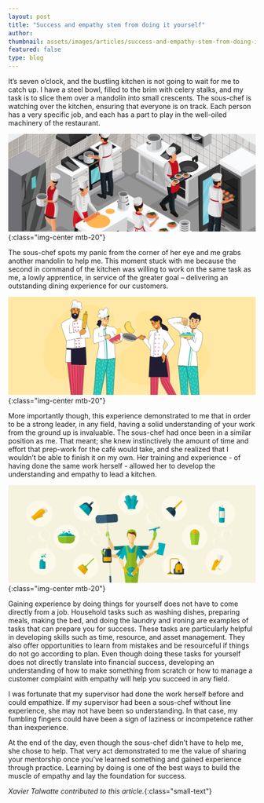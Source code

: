 ```yaml
---
layout: post
title: "Success and empathy stem from doing it yourself"
author:
thumbnail: assets/images/articles/success-and-empathy-stem-from-doing-it-yourself-1.png
featured: false
type: blog
---
```


<p class="blog-text">
It’s seven o’clock, and the bustling kitchen is not going to wait for me to catch up. I have a steel bowl, filled to the brim with celery stalks, and my task is to slice them over a mandolin into small crescents. The sous-chef is watching over the kitchen, ensuring that everyone is on track. Each person has a very specific job, and each has a part to play in the well-oiled machinery of the restaurant.
</p>

![remote-teaching](/assets/images/articles/success-and-empathy-stem-from-doing-it-yourself-1.png){:class="img-center mtb-20"}

<p class="blog-text">
The sous-chef spots my panic from the corner of her eye and me grabs another mandolin to help me. This moment stuck with me because the second in command of the kitchen was willing to work on the same task as me, a lowly apprentice, in service of the greater goal – delivering an outstanding dining experience for our customers.
</p>

![remote-teaching](/assets/images/articles/success-and-empathy-stem-from-doing-it-yourself-2.png){:class="img-center mtb-20"}

<p class="blog-text">
More importantly though, this experience demonstrated to me that in order to be a strong leader, in any field, having a solid understanding of your work from the ground up is invaluable. The sous-chef had once been in a similar position as me. That meant; she knew instinctively the amount of time and effort that prep-work for the café would take, and she realized that I wouldn’t be able to finish it on my own. Her training and experience - of having done the same work herself - allowed her to develop the understanding and empathy to lead a kitchen.
</p>

![remote-teaching](/assets/images/articles/success-and-empathy-stem-from-doing-it-yourself-3.png){:class="img-center mtb-20"}

<p class="blog-text">
Gaining experience by doing things for yourself does not have to come directly from a job. Household tasks such as washing dishes, preparing meals, making the bed, and doing the laundry and ironing are examples of tasks that can prepare you for success. These tasks are particularly helpful in developing skills such as time, resource, and asset management. They also offer opportunities to learn from mistakes and be resourceful if things do not go according to plan. Even though doing these tasks for yourself does not directly translate into financial success, developing an understanding of how to make something from scratch or how to manage a customer complaint with empathy will help you succeed in any field.
</p>

<p class="blog-text">
I was fortunate that my supervisor had done the work herself before and could empathize. If my supervisor had been a sous-chef without line experience, she may not have been so understanding. In that case, my fumbling fingers could have been a sign of laziness or incompetence rather than inexperience.
</p>

<p class="blog-text">
At the end of the day, even though the sous-chef didn’t have to help me, she chose to help. That very act demonstrated to me the value of sharing your mentorship once you’ve learned something and gained experience through practice. Learning by doing is one of the best ways to build the muscle of empathy and lay the foundation for success.
</p>

_Xavier Talwatte contributed to this article._{:class="small-text"}
